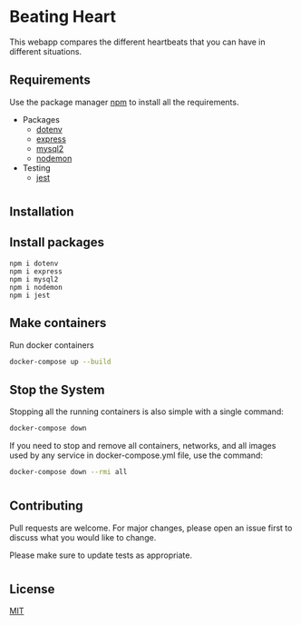 # Beating Heart
This webapp compares the different heartbeats that you can have in different situations. 


## Requirements 

Use the package manager [npm](https://www.npmjs.com/) to install all the requirements.
-   Packages
    - [dotenv](https://classic.yarnpkg.com/en/package/dotenv)
    - [express](https://classic.yarnpkg.com/en/package/exrpress)
    - [mysql2](https://classic.yarnpkg.com/en/package/mysql2)
    - [nodemon](https://classic.yarnpkg.com/en/package/nodemon)
-   Testing
    -   [jest](https://classic.yarnpkg.com/en/package/jest)

#
## Installation
## Install packages

```
npm i dotenv
npm i express
npm i mysql2
npm i nodemon
npm i jest
```
## Make containers
Run docker containers

```bash
docker-compose up --build
```

## Stop the System
Stopping all the running containers is also simple with a single command:

```bash
docker-compose down
````
If you need to stop and remove all containers, networks, and all images used by any service in docker-compose.yml file, use the command:

```bash
docker-compose down --rmi all
````
#
## Contributing

Pull requests are welcome. For major changes, please open an issue first
to discuss what you would like to change.

Please make sure to update tests as appropriate.
#
## License
[MIT](https://choosealicense.com/licenses/mit/)